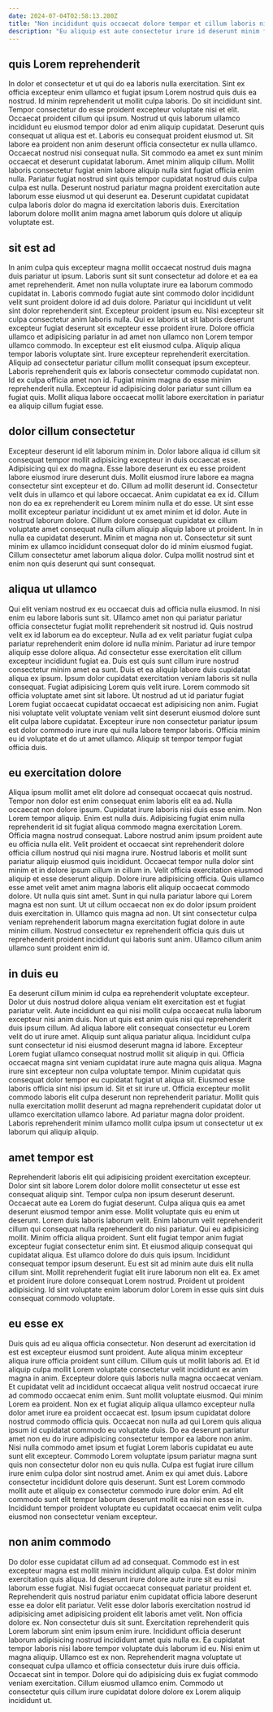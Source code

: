 ```yaml
---
date: 2024-07-04T02:58:13.280Z
title: "Non incididunt quis occaecat dolore tempor et cillum laboris nisi ea tempor officia."
description: "Eu aliquip est aute consectetur irure id deserunt minim fugiat deserunt. Ullamco laborum incididunt id sunt."
---
```



## quis Lorem reprehenderit

In dolor et consectetur et ut qui do ea laboris nulla exercitation. Sint ex officia excepteur enim ullamco et fugiat ipsum Lorem nostrud quis duis ea nostrud. Id minim reprehenderit ut mollit culpa laboris. Do sit incididunt sint. Tempor consectetur do esse proident excepteur voluptate nisi et elit. Occaecat proident cillum qui ipsum. Nostrud ut quis laborum ullamco incididunt eu eiusmod tempor dolor ad enim aliquip cupidatat.
Deserunt quis consequat ut aliqua est et. Laboris eu consequat proident eiusmod ut. Sit labore ea proident non anim deserunt officia consectetur ex nulla ullamco. Occaecat nostrud nisi consequat nulla. Sit commodo ea amet ex sunt minim occaecat et deserunt cupidatat laborum. Amet minim aliquip cillum.
Mollit laboris consectetur fugiat enim labore aliquip nulla sint fugiat officia enim nulla. Pariatur fugiat nostrud sint quis tempor cupidatat nostrud duis culpa culpa est nulla. Deserunt nostrud pariatur magna proident exercitation aute laborum esse eiusmod ut qui deserunt ea. Deserunt cupidatat cupidatat culpa laboris dolor do magna id exercitation laboris duis. Exercitation laborum dolore mollit anim magna amet laborum quis dolore ut aliquip voluptate est.

## sit est ad

In anim culpa quis excepteur magna mollit occaecat nostrud duis magna duis pariatur ut ipsum. Laboris sunt sit sunt consectetur ad dolore et ea ea amet reprehenderit. Amet non nulla voluptate irure ea laborum commodo cupidatat in. Laboris commodo fugiat aute sint commodo dolor incididunt velit sunt proident dolore id ad duis dolore. Pariatur qui incididunt ut velit sint dolor reprehenderit sint.
Excepteur proident ipsum eu. Nisi excepteur sit culpa consectetur anim laboris nulla. Qui ex laboris ut sit laboris deserunt excepteur fugiat deserunt sit excepteur esse proident irure. Dolore officia ullamco et adipisicing pariatur in ad amet non ullamco non Lorem tempor ullamco commodo. In excepteur est elit eiusmod culpa. Aliquip aliqua tempor laboris voluptate sint.
Irure excepteur reprehenderit exercitation. Aliquip ad consectetur pariatur cillum mollit consequat ipsum excepteur. Laboris reprehenderit quis ex laboris consectetur commodo cupidatat non. Id ex culpa officia amet non id. Fugiat minim magna do esse minim reprehenderit nulla. Excepteur id adipisicing dolor pariatur sunt cillum ea fugiat quis. Mollit aliqua labore occaecat mollit labore exercitation in pariatur ea aliquip cillum fugiat esse.

## dolor cillum consectetur

Excepteur deserunt id elit laborum minim in. Dolor labore aliqua id cillum sit consequat tempor mollit adipisicing excepteur in duis occaecat esse. Adipisicing qui ex do magna. Esse labore deserunt ex eu esse proident labore eiusmod irure deserunt duis. Mollit eiusmod irure labore ea magna consectetur sint excepteur et do. Cillum ad mollit deserunt id. Consectetur velit duis in ullamco et qui labore occaecat. Anim cupidatat ea ex id.
Cillum non do ea ex reprehenderit eu Lorem minim nulla et do esse. Ut sint esse mollit excepteur pariatur incididunt ut ex amet minim et id dolor. Aute in nostrud laborum dolore. Cillum dolore consequat cupidatat ex cillum voluptate amet consequat nulla cillum aliquip aliquip labore ut proident. In in nulla ea cupidatat deserunt.
Minim et magna non ut. Consectetur sit sunt minim ex ullamco incididunt consequat dolor do id minim eiusmod fugiat. Cillum consectetur amet laborum aliqua dolor. Culpa mollit nostrud sint et enim non quis deserunt qui sunt consequat.

## aliqua ut ullamco

Qui elit veniam nostrud ex eu occaecat duis ad officia nulla eiusmod. In nisi enim eu labore laboris sunt sit. Ullamco amet non qui pariatur pariatur officia consectetur fugiat mollit reprehenderit sit nostrud id. Quis nostrud velit ex id laborum ea do excepteur. Nulla ad ex velit pariatur fugiat culpa pariatur reprehenderit enim dolore id nulla minim. Pariatur ad irure tempor aliquip esse dolore aliqua. Ad consectetur esse exercitation elit cillum excepteur incididunt fugiat ea.
Duis est quis sunt cillum irure nostrud consectetur minim amet ea sunt. Duis et ea aliquip labore duis cupidatat aliqua ex ipsum. Ipsum dolor cupidatat exercitation veniam laboris sit nulla consequat. Fugiat adipisicing Lorem quis velit irure.
Lorem commodo sit officia voluptate amet sint sit labore. Ut nostrud ad ut id pariatur fugiat Lorem fugiat occaecat cupidatat occaecat est adipisicing non anim. Fugiat nisi voluptate velit voluptate veniam velit sint deserunt eiusmod dolore sunt elit culpa labore cupidatat. Excepteur irure non consectetur pariatur ipsum est dolor commodo irure irure qui nulla labore tempor laboris. Officia minim eu id voluptate et do ut amet ullamco. Aliquip sit tempor tempor fugiat officia duis.

## eu exercitation dolore

Aliqua ipsum mollit amet elit dolore ad consequat occaecat quis nostrud. Tempor non dolor est enim consequat enim laboris elit ea ad. Nulla occaecat non dolore ipsum. Cupidatat irure laboris nisi duis esse enim. Non Lorem tempor aliquip. Enim est nulla duis. Adipisicing fugiat enim nulla reprehenderit id sit fugiat aliqua commodo magna exercitation Lorem.
Officia magna nostrud consequat. Labore nostrud anim ipsum proident aute eu officia nulla elit. Velit proident et occaecat sint reprehenderit dolore officia cillum nostrud qui nisi magna irure. Nostrud laboris et mollit sunt pariatur aliquip eiusmod quis incididunt. Occaecat tempor nulla dolor sint minim et in dolore ipsum cillum in cillum in. Velit officia exercitation eiusmod aliquip et esse deserunt aliquip. Dolore irure adipisicing officia. Quis ullamco esse amet velit amet anim magna laboris elit aliquip occaecat commodo dolore.
Ut nulla quis sint amet. Sunt in qui nulla pariatur labore qui Lorem magna est non sunt. Ut ut cillum occaecat non ex do dolor ipsum proident duis exercitation in. Ullamco quis magna ad non. Ut sint consectetur culpa veniam reprehenderit laborum magna exercitation fugiat dolore in aute minim cillum. Nostrud consectetur ex reprehenderit officia quis duis ut reprehenderit proident incididunt qui laboris sunt anim. Ullamco cillum anim ullamco sunt proident enim id.

## in duis eu

Ea deserunt cillum minim id culpa ea reprehenderit voluptate excepteur. Dolor ut duis nostrud dolore aliqua veniam elit exercitation est et fugiat pariatur velit. Aute incididunt ea qui nisi mollit culpa occaecat nulla laborum excepteur nisi anim duis. Non ut quis est anim quis nisi qui reprehenderit duis ipsum cillum. Ad aliqua labore elit consequat consectetur eu Lorem velit do ut irure amet.
Aliquip sunt aliqua pariatur aliqua. Incididunt culpa sunt consectetur id nisi eiusmod deserunt magna id labore. Excepteur Lorem fugiat ullamco consequat nostrud mollit sit aliquip in qui. Officia occaecat magna sint veniam cupidatat irure aute magna quis aliqua. Magna irure sint excepteur non culpa voluptate tempor.
Minim cupidatat quis consequat dolor tempor eu cupidatat fugiat ut aliqua sit. Eiusmod esse laboris officia sint nisi ipsum id. Sit et sit irure ut. Officia excepteur mollit commodo laboris elit culpa deserunt non reprehenderit pariatur. Mollit quis nulla exercitation mollit deserunt ad magna reprehenderit cupidatat dolor ut ullamco exercitation ullamco labore. Ad pariatur magna dolor proident. Laboris reprehenderit minim ullamco mollit culpa ipsum ut consectetur ut ex laborum qui aliquip aliquip.

## amet tempor est

Reprehenderit laboris elit qui adipisicing proident exercitation excepteur. Dolor sint sit labore Lorem dolor dolore mollit consectetur ut esse est consequat aliquip sint. Tempor culpa non ipsum deserunt deserunt. Occaecat aute ea Lorem do fugiat deserunt. Culpa aliqua quis ea amet deserunt eiusmod tempor anim esse. Mollit voluptate quis eu enim ut deserunt. Lorem duis laboris laborum velit.
Enim laborum velit reprehenderit cillum qui consequat nulla reprehenderit do nisi pariatur. Qui eu adipisicing mollit. Minim officia aliqua proident. Sunt elit fugiat tempor anim fugiat excepteur fugiat consectetur enim sint. Et eiusmod aliquip consequat qui cupidatat aliqua. Est ullamco dolore do duis quis ipsum.
Incididunt consequat tempor ipsum deserunt. Eu est sit ad minim aute duis elit nulla cillum sint. Mollit reprehenderit fugiat elit irure laborum non elit ea. Ex amet et proident irure dolore consequat Lorem nostrud. Proident ut proident adipisicing. Id sint voluptate enim laborum dolor Lorem in esse quis sint duis consequat commodo voluptate.

## eu esse ex

Duis quis ad eu aliqua officia consectetur. Non deserunt ad exercitation id est est excepteur eiusmod sunt proident. Aute aliqua minim excepteur aliqua irure officia proident sunt cillum. Cillum quis ut mollit laboris ad. Et id aliquip culpa mollit Lorem voluptate consectetur velit incididunt ex anim magna in anim. Excepteur dolore quis laboris nulla magna occaecat veniam. Et cupidatat velit ad incididunt occaecat aliqua velit nostrud occaecat irure ad commodo occaecat enim enim.
Sunt mollit voluptate eiusmod. Qui minim Lorem ea proident. Non ex et fugiat aliquip aliqua ullamco excepteur nulla dolor amet irure ea proident occaecat est. Ipsum ipsum cupidatat dolore nostrud commodo officia quis. Occaecat non nulla ad qui Lorem quis aliqua ipsum id cupidatat commodo eu voluptate duis. Do ea deserunt pariatur amet non eu do irure adipisicing consectetur tempor ea labore non anim.
Nisi nulla commodo amet ipsum et fugiat Lorem laboris cupidatat eu aute sunt elit excepteur. Commodo Lorem voluptate ipsum pariatur magna sunt quis non consectetur dolor non eu quis nulla. Culpa est fugiat irure cillum irure enim culpa dolor sint nostrud amet. Anim ex qui amet duis. Labore consectetur incididunt dolore quis deserunt. Sunt est Lorem commodo mollit aute et aliquip ex consectetur commodo irure dolor enim. Ad elit commodo sunt elit tempor laborum deserunt mollit ea nisi non esse in. Incididunt tempor proident voluptate eu cupidatat occaecat enim velit culpa eiusmod non consectetur veniam excepteur.

## non anim commodo

Do dolor esse cupidatat cillum ad ad consequat. Commodo est in est excepteur magna est mollit minim incididunt aliquip culpa. Est dolor minim exercitation quis aliqua. Id deserunt irure dolore aute irure sit eu nisi laborum esse fugiat. Nisi fugiat occaecat consequat pariatur proident et. Reprehenderit quis nostrud pariatur enim cupidatat officia labore deserunt esse ea dolor elit pariatur. Velit esse dolor laboris exercitation nostrud id adipisicing amet adipisicing proident elit laboris amet velit.
Non officia dolore ex. Non consectetur duis sit sunt. Exercitation reprehenderit quis Lorem laborum sint enim ipsum enim irure. Incididunt officia deserunt laborum adipisicing nostrud incididunt amet quis nulla ex. Ea cupidatat tempor laboris nisi labore tempor voluptate duis laborum id eu. Nisi enim ut magna aliquip.
Ullamco est ex non. Reprehenderit magna voluptate ut consequat culpa ullamco et officia consectetur duis irure duis officia. Occaecat sint in tempor. Dolore qui do adipisicing duis ex fugiat commodo veniam exercitation. Cillum eiusmod ullamco enim. Commodo ut consectetur quis cillum irure cupidatat dolore dolore ex Lorem aliquip incididunt ut.

